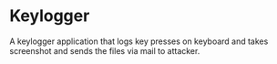 # Keylogger
A keylogger application that logs key presses on keyboard and takes screenshot and sends the files via mail to attacker.
